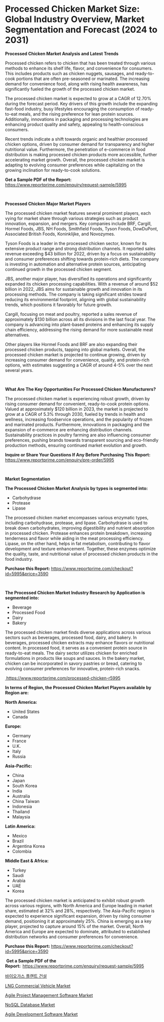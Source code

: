 <p><h1>Processed Chicken Market Size: Global Industry Overview, Market Segmentation and Forecast (2024 to 2031)</h1></p><p><strong>Processed Chicken Market Analysis and Latest Trends</strong></p>
<p><p>Processed chicken refers to chicken that has been treated through various methods to enhance its shelf life, flavor, and convenience for consumers. This includes products such as chicken nuggets, sausages, and ready-to-cook portions that are often pre-seasoned or marinated. The increasing demand for convenience food, along with rising health awareness, has significantly fueled the growth of the processed chicken market.</p><p>The processed chicken market is expected to grow at a CAGR of 12.70% during the forecast period. Key drivers of this growth include the expanding fast-food industry, busy lifestyles encouraging the consumption of ready-to-eat meals, and the rising preference for lean protein sources. Additionally, innovations in packaging and processing technologies are enhancing product quality and safety, appealing to health-conscious consumers.</p><p>Recent trends indicate a shift towards organic and healthier processed chicken options, driven by consumer demand for transparency and higher nutritional value. Furthermore, the penetration of e-commerce in food distribution is making processed chicken products more accessible, further accelerating market growth. Overall, the processed chicken market is adapting to evolving consumer preferences while capitalizing on the growing inclination for ready-to-cook solutions.</p></p>
<p><strong>Get a Sample PDF of the Report:&nbsp;</strong> <a href="https://www.reportprime.com/enquiry/request-sample/5995">https://www.reportprime.com/enquiry/request-sample/5995</a></p>
<p>&nbsp;</p>
<p><strong>Processed Chicken Major Market Players</strong></p>
<p><p>The processed chicken market features several prominent players, each vying for market share through various strategies such as product innovation, expansion, and mergers. Key companies include BRF, Cargill, Hormel Foods, JBS, NH Foods, Smithfield Foods, Tyson Foods, DowDuPont, Associated British Foods, Koninklijke, and Novozymes.</p><p>Tyson Foods is a leader in the processed chicken sector, known for its extensive product range and strong distribution channels. It reported sales revenue exceeding $43 billion for 2022, driven by a focus on sustainability and consumer preferences shifting towards protein-rich diets. The company is investing in automation and alternative protein sources, anticipating continued growth in the processed chicken segment.</p><p>JBS, another major player, has diversified its operations and significantly expanded its chicken processing capabilities. With a revenue of around $52 billion in 2022, JBS aims for sustainable growth and innovation in its processing methods. The company is taking significant strides toward reducing its environmental footprint, aligning with global sustainability trends, which positions it favorably for future growth.</p><p>Cargill, focusing on meat and poultry, reported a sales revenue of approximately $130 billion across all its divisions in the last fiscal year. The company is advancing into plant-based proteins and enhancing its supply chain efficiency, addressing the rising demand for more sustainable meat alternatives.</p><p>Other players like Hormel Foods and BRF are also expanding their processed chicken products, tapping into global markets. Overall, the processed chicken market is projected to continue growing, driven by increasing consumer demand for convenience, quality, and protein-rich options, with estimates suggesting a CAGR of around 4-5% over the next several years.</p></p>
<p>&nbsp;</p>
<p><strong>What Are The Key Opportunities For Processed Chicken Manufacturers?</strong></p>
<p><p>The processed chicken market is experiencing robust growth, driven by rising consumer demand for convenient, ready-to-cook protein options. Valued at approximately $120 billion in 2023, the market is projected to grow at a CAGR of 5.3% through 2030, fueled by trends in health and wellness, increasing foodservice operations, and the popularity of frozen and marinated products. Furthermore, innovations in packaging and the expansion of e-commerce are enhancing distribution channels. Sustainability practices in poultry farming are also influencing consumer preferences, pushing brands towards transparent sourcing and eco-friendly production methods, ensuring continued market evolution and growth.</p></p>
<p><strong>Inquire or Share Your Questions If Any Before Purchasing This Report:</strong> <a href="https://www.reportprime.com/enquiry/pre-order/5995">https://www.reportprime.com/enquiry/pre-order/5995</a></p>
<p>&nbsp;</p>
<p><strong>Market Segmentation</strong></p>
<p><strong>The Processed Chicken Market Analysis by types is segmented into:</strong></p>
<p><ul><li>Carbohydrase</li><li>Protease</li><li>Lipase</li></ul></p>
<p><p>The processed chicken market encompasses various enzymatic types, including carbohydrase, protease, and lipase. Carbohydrase is used to break down carbohydrates, improving digestibility and nutrient absorption in processed chicken. Protease enhances protein breakdown, increasing tenderness and flavor while aiding in the meat processing efficiency. Lipase, on the other hand, helps in fat metabolism, contributing to flavor development and texture enhancement. Together, these enzymes optimize the quality, taste, and nutritional value of processed chicken products in the food industry.</p></p>
<p><strong>Purchase this Report:&nbsp;</strong><a href="https://www.reportprime.com/checkout?id=5995&price=3590">https://www.reportprime.com/checkout?id=5995&price=3590</a></p>
<p>&nbsp;</p>
<p><strong>The Processed Chicken Market Industry Research by Application is segmented into:</strong></p>
<p><ul><li>Beverage</li><li>Processed Food</li><li>Dairy</li><li>Bakery</li></ul></p>
<p><p>The processed chicken market finds diverse applications across various sectors such as beverages, processed food, dairy, and bakery. In beverages, processed chicken extracts may enhance flavors or nutritional content. In processed food, it serves as a convenient protein source in ready-to-eat meals. The dairy sector utilizes chicken for enriched formulations in products like soups and sauces. In the bakery market, chicken can be incorporated in savory pastries or bread, catering to evolving consumer preferences for innovative, protein-rich snacks.</p></p>
<p><a href="https://www.reportprime.com/processed-chicken-r5995">&nbsp;https://www.reportprime.com/processed-chicken-r5995</a></p>
<p><strong>In terms of Region, the Processed Chicken Market Players available by Region are:</strong></p>
<p>
    <p> <strong> North America: </strong>
        <ul>
            <li>United States</li>
            <li>Canada</li>
        </ul>
        </p> 
    <p> <strong> Europe: </strong>
        <ul>
            <li>Germany</li>
            <li>France</li>
            <li>U.K.</li>
            <li>Italy</li>
            <li>Russia</li>
        </ul>
        </p> 
    <p> <strong> Asia-Pacific: </strong>
        <ul>
            <li>China</li>
            <li>Japan</li>
            <li>South Korea</li>
            <li>India</li>
            <li>Australia</li>
            <li>China Taiwan</li>
            <li>Indonesia</li>
            <li>Thailand</li>
            <li>Malaysia</li>
        </ul>
        </p> 
    <p> <strong> Latin America: </strong>
        <ul>
            <li>Mexico</li>
            <li>Brazil</li>
            <li>Argentina Korea</li>
            <li>Colombia</li>
        </ul>
        </p> 
    <p> <strong> Middle East & Africa: </strong>
        <ul>
            <li>Turkey</li>
            <li>Saudi</li>
            <li>Arabia</li>
            <li>UAE</li>
            <li>Korea</li>
        </ul>
    </p>
    </p>
<p><p>The processed chicken market is anticipated to exhibit robust growth across various regions, with North America and Europe leading in market share, estimated at 32% and 28%, respectively. The Asia-Pacific region is expected to experience significant expansion, driven by rising consumer demand, positioning it at approximately 25%. China is emerging as a key player, projected to capture around 15% of the market. Overall, North America and Europe are expected to dominate, attributed to established distribution networks and consumer preferences for convenience.</p></p>
<p><strong>Purchase this Report: </strong><a href="https://www.reportprime.com/checkout?id=5995&price=3590">https://www.reportprime.com/checkout?id=5995&price=3590</a></p>
<p>&nbsp;<strong>Get a Sample PDF of the Report:&nbsp;&nbsp;</strong><a href="https://www.reportprime.com/enquiry/request-sample/5995">https://www.reportprime.com/enquiry/request-sample/5995</a></p>
<p><strong></strong></p>
<p><p><a href="https://medium.com/@duncanbolton68/2024%EB%85%84%EB%B6%80%ED%84%B0-2031%EB%85%84%EA%B9%8C%EC%A7%80-%EB%B0%94%EC%9D%B4%EC%98%A4%EA%B0%80%EC%8A%A4-%ED%94%8C%EB%9E%9C%ED%8A%B8-%EA%B1%B4%EC%84%A4-%EC%8B%9C%EC%9E%A5-%EC%A0%90%EC%9C%A0%EC%9C%A8-%EB%B0%8F-%EA%B2%BD%EC%9F%81-%ED%99%98%EA%B2%BD%EC%97%90-%EB%8C%80%ED%95%9C-%ED%86%B5%EC%B0%B0%EB%A0%A5-aa3280faadc3">바이오가스 플랜트 건설</a></p><p><a href="https://issuu.com/reportprime-2/docs/lng-commercial-vehicle-market-size-_76f645b4019d0c">LNG Commercial Vehicle Market</a></p><p><a href="https://www.linkedin.com/pulse/agile-project-management-software-market-industry-landscape-growth-kcsrf?trackingId=oINg8%2F%2FiQMO7sAQc4sSXUQ%3D%3D">Agile Project Management Software Market</a></p><p><a href="https://medium.com/@caroline.hamilton5656/nosql-database-market-research-report-exploring-market-size-and-revenue-analysis-for-nosql-26e23755dfc1">NoSQL Database Market</a></p><p><a href="https://www.linkedin.com/pulse/agile-development-software-market-trends-regional-insights-forecasted-ytcsf?trackingId=tBOjhzStSZSPbR6kYbyn9A%3D%3D">Agile Development Software Market</a></p></p>